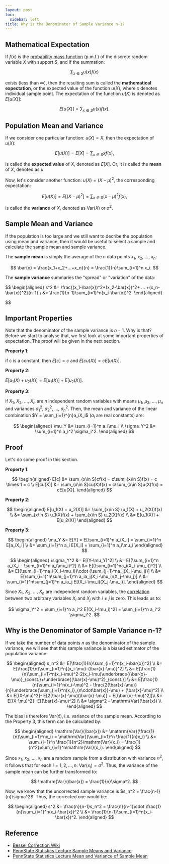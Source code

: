 ```yaml
---
layout: post
toc:
  sidebar: left
title: Why is the Denominator of Sample Variance n-1?
---
```


## Mathematical Expectation
If $f(x)$ is the [probability mass function](https://en.wikipedia.org/wiki/Probability_mass_function) (p.m.f.) of the discrete random variable $X$ with support $S$, and if the summation:

$$
\sum_{x\in S} u(x)f(x)
$$

exists (less than $\infty$), then the resulting sum is called the **mathematical expectation**, or the expected value of the function $u(X)$, where $x$ denotes individual sample point. The expectation of the function $u(X)$ is denoted as $E[u(X)]$:

$$
E[u(X)] = \sum_{x\in S} u(x)f(x).
$$

## Population Mean and Variance
If we consider one particular function: $u(X) = X$, then the expectation of $u(X)$:

$$
E[u(X)] = E[X] = \sum_{x\in S} xf(x),
$$

is called the **expected value** of $X$, denoted as $E[X]$. Or, it is called the **mean** of $X$, denoted as $\mu$. 

Now, let's consider another function: $u(X) = (X-\mu)^2$, the corresponding expectation:

$$
E[u(X)] = E[(X-\mu)^2] = \sum_{x\in S}(x-\mu)^2f(x),
$$

is called the **variance** of $X$, denoted as $\mathrm{Var}(X)$ or $\sigma^2$.

## Sample Mean and Variance
If the population is too large and we still want to decribe the population using mean and variance, then it would be useful to select a sample and calculate the sample mean and sample variance.

The **sample mean** is simply the average of the $n$ data points $x_1$, $x_2$, ..., $x_n$:

$$
\bar{x} = \frac{x_1+x_2+...+x_n}{n} = \frac{1}{n}\sum_{i=1}^n x_i.
$$

The **sample variance** summaries the "spread" or "variation" of the data:

$$
\begin{aligned}
    s^2 &= \frac{(x_1-\bar{x})^2+(x_2-\bar{x})^2+ ... +(x_n-\bar{x})^2}{n-1} \\
    &= \frac{1}{n-1}\sum_{i=1}^n(x_i-\bar{x})^2.
\end{aligned}

$$

## Important Properties
Note that the denominator of the sample variance is $n-1$. Why is that? Before we start to analyse that, we first look at some important properties of expectation. The proof will be given in the next section.

**Property 1**:

if c is a constant, then $E[c] = c$ and $E[cu(X)] = cE[u(X)]$.

**Property 2**:

$E[u_1(X) + u_2(X)] = E[u_1(X)] + E[u_2(X)]$.

**Property 3**:

if $X_1$, $X_2$, ..., $X_n$ are $n$ independent random variables with means $\mu_1$, $\mu_2$, ..., $\mu_n$ and variances $\sigma_1^2$, $\sigma_2^2$, ..., $\sigma_n^2$. Then, the mean and variance of the linear combination $Y = \sum_{i=1}^{n}a_iX_i$ ($a_i$ are real constants) are:

$$
\begin{aligned}
    \mu_Y &= \sum_{i=1}^n a_i\mu_i \\
\sigma_Y^2 &= \sum_{i=1}^n a_i^2 \sigma_i^2.
\end{aligned}
$$


## Proof
Let's do some proof in this section.

**Property 1**:

$$
\begin{aligned}
    E[c] &= \sum_{x\in S}cf(x) = c\sum_{x\in S}f(x) = c \times 1 = c \\
    E[cu(X)] &= \sum_{x\in S}cu(X)f(x) = c\sum_{x\in S}u(X)f(x) = cE[u(X)].
\end{aligned}
$$

**Property 2**:

$$
\begin{aligned}
    E[u_1(X) + u_2(X)] &= \sum_{x\in S} (u_1(X) + u_2(X))f(x) \\
    &= \sum_{x\in S} u_1(X)f(x) + \sum_{x\in S} u_2(X)f(x) \\
    &= E[u_1(X)] + E[u_2(X)]
\end{aligned}
$$

**Property 3**:

$$
\begin{aligned}
    \mu_Y &= E[Y] = E[\sum_{i=1}^n a_iX_i] = \sum_{i=1}^n E[a_iX_i] \\
    &= \sum_{i=1}^n a_i E[X_i] = \sum_{i=1}^n a_i\mu_i
\end{aligned}
$$

$$
\begin{aligned}
    \sigma_Y^2 &= E[(Y-\mu_Y)^2] \\
    &= E[(\sum_{i=1}^n a_iX_i - \sum_{i=1}^n a_i\mu_i)^2] \\
    &= E[(\sum_{i=1}^na_i(X_i-\mu_i))^2] \\
    &= E[(\sum_{i=1}^na_i(X_i-\mu_i))\cdot (\sum_{j=1}^na_j(X_j-\mu_j))] \\
    &= E[\sum_{i=1}^n\sum_{j=1}^n a_ia_j(X_i-\mu_i)(X_j-\mu_j)] \\
    &= \sum_{i=1}^n\sum_{j=1}^n a_ia_j E[(X_i-\mu_i)(X_j-\mu_j)].
\end{aligned}
$$

Since $X_1$, $X_2$, ..., $X_n$ are independent random variables, the [correlation](https://en.wikipedia.org/wiki/Pearson_correlation_coefficient) between two arbitrary variables $X_i$ and $X_j$ with $i\neq j$ is zero. This leads us to:

$$
\sigma_Y^2 = \sum_{i=1}^n a_i^2 E[(X_i-\mu_i)^2] = \sum_{i=1}^n a_i^2 \sigma_i^2.
$$

## Why is the Denominator of Sample Variance n-1?
If we take the number of data points $n$ as the denominator of the sample variance, we will see that this sample variance is a biased estimator of the population variance:

$$
\begin{aligned}
    s_n^2 &= E[\frac{1}{n}\sum_{i=1}^n(x_i-\bar{x})^2] \\
    &= E[\frac{1}{n}\sum_{i=1}^n[(x_i-\mu)-(\bar{x}-\mu)]^2] \\
    &= E[\frac{1}{n}\sum_{i=1}^n(x_i-\mu)^2-2(x_i-\mu)\underbrace{(\bar{x}-\mu)}_{const.}+\underbrace{(\bar{x}-\mu)^2}_{const.}] \\
    &= E[\frac{1}{n}\sum_{i=1}^n(x_i-\mu)^2 - \frac{2(\bar{x}-\mu)}{n}\underbrace{\sum_{i=1}^n(x_i}_{n\cdot\bar{x}}-\mu) + (\bar{x}-\mu)^2] \\
    &= E[(X-\mu)^2]- E[2(\bar{x}-\mu)(\bar{x}-\mu)] + E[(\bar{x}-\mu)^2]]\\
    &= E[(X-\mu)^2] -E[(\bar{x}-\mu)^2] \\
    &= \sigma^2 - \mathrm{Var}(\bar{x}) \\
\end{aligned}
$$

The bias is therefore $\mathrm{Var}(\bar{x})$, i.e. variance of the sample mean. According to the Property 3, this term can be calculated by:

$$
\begin{aligned}
    \mathrm{Var}(\bar{x}) &= \mathrm{Var}(\frac{1}{n}\sum_{i=1}^nx_i) = \mathrm{Var}(\sum_{i=1}^n \frac{1}{n}x_i) \\
    &= \sum_{i=1}^n \frac{1}{n^2}\mathrm{Var}(x_i) = \frac{1}{n^2}\sum_{i=1}^n\mathrm{Var}(x_i).
\end{aligned}
$$

Since $x_1$, $x_2$, …, $x_n$ are a random sample from a distribution with variance $\sigma^2$, it follows that for each $i = 1, 2, …, n$: $\mathrm{Var}(x_i)=\sigma^2$. Thus, the variance of the sample mean can be further transformed to:

$$
\mathrm{Var}(\bar{x}) = \frac{1}{n}\sigma^2.
$$

Now, we know that the uncorrected sample variance is $s_n^2 = \frac{n-1}{n}\sigma^2$. Thus, the corrected one would be:

$$
\begin{aligned}
    s^2 &= \frac{n}{n-1}s_n^2 = \frac{n}{n-1}\cdot \frac{1}{n}\sum_{i=1}^n(x_i-\bar{x})^2 \\
    &= \frac{1}{n-1}\sum_{i=1}^n(x_i-\bar{x})^2.
\end{aligned}
$$

## Reference
- [Bessel Correction Wiki](https://en.wikipedia.org/wiki/Bessel%27s_correction)
- [PennState Statistics Lecture Sample Means and Variance](https://online.stat.psu.edu/stat414/lesson/8/8.5)
- [PennState Statistics Lecture Mean and Variance of Sample Mean](https://online.stat.psu.edu/stat414/lesson/24/24.4)
